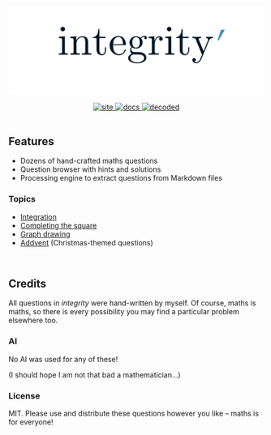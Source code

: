 ![integrity’](assets/integrity-banner.png)

<div align="center">

<a href="https://sup2point0.github.io/integrity">
  <img height="69px" alt="site" src="assets/link.site.png" />
</a>
<a href="docs/">
  <img height="69px" alt="docs" src="assets/link.docs.png" />
</a>
<a href="edu.md">
  <img height="69px" alt="decoded" src="assets/link.decoded.png" />
</a>

</div>


<br>


## Features

- Dozens of hand-crafted maths questions
- Question browser with hints and solutions
- Processing engine to extract questions from Markdown files

### Topics
- [Integration](https://sup2point0.github.io/integrity/integrals)
- [Completing the square](https://sup2point0.github.io/complete-square)
- [Graph drawing](https://sup2point0.github.io/graphs)
- [Addvent](https://sup2point0.github.io/addvent) (Christmas-themed questions)


<br>


## Credits

All questions in *integrity* were hand-written by myself. Of course, maths is maths, so there is every possibility you may find a particular problem elsewhere too.

### AI
No AI was used for any of these!

(I should hope I am not that bad a mathematician...)

### License
MIT. Please use and distribute these questions however you like – maths is for everyone!


<br>

